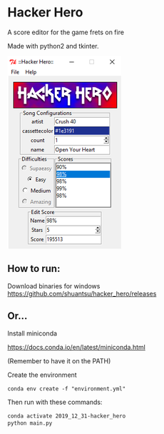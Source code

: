 # Hacker Hero
A score editor for the game frets on fire

Made with python2 and tkinter.

<kbd>![Main program](hackerhero.png)</kbd>

## How to run:

Download binaries for windows
https://github.com/shuantsu/hacker_hero/releases

## Or...

Install miniconda

https://docs.conda.io/en/latest/miniconda.html

(Remember to have it on the PATH)

Create the environment

```
conda env create -f "environment.yml"
```

Then run with these commands:

```
conda activate 2019_12_31-hacker_hero
python main.py
```

